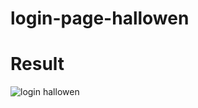 # login-page-hallowen

#  Result
![login hallowen](https://user-images.githubusercontent.com/110276945/233409472-7fd5cdd6-70da-4339-a37d-ec81676ccef6.png)
